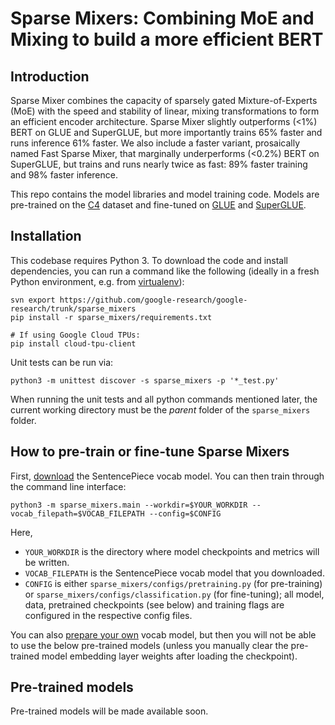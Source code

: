 # Sparse Mixers: Combining MoE and Mixing to build a more efficient BERT


## Introduction

Sparse Mixer combines the capacity of
sparsely gated Mixture-of-Experts (MoE) with the speed and stability of linear,
mixing transformations to form an efficient encoder architecture. Sparse Mixer
slightly outperforms (<1%) BERT on GLUE and SuperGLUE, but more importantly
trains 65% faster and runs inference 61% faster. We also include a faster
variant, prosaically named Fast Sparse Mixer, that marginally underperforms
(<0.2%) BERT on SuperGLUE, but trains and runs nearly twice as fast: 89% faster
training and 98% faster inference.

This repo contains the model libraries and model training code. Models are
pre-trained on the [C4](https://www.tensorflow.org/datasets/catalog/c4) dataset
and fine-tuned on [GLUE](https://gluebenchmark.com/) and
[SuperGLUE](https://super.gluebenchmark.com/).

## Installation

This codebase requires Python 3. To download the code and install dependencies,
you can run a command like the following (ideally in a fresh Python environment,
e.g. from [virtualenv](https://pypi.org/project/virtualenv/)):

```
svn export https://github.com/google-research/google-research/trunk/sparse_mixers
pip install -r sparse_mixers/requirements.txt

# If using Google Cloud TPUs:
pip install cloud-tpu-client
```

Unit tests can be run via:

```
python3 -m unittest discover -s sparse_mixers -p '*_test.py'
```

When running the unit tests and all python commands mentioned later, the current
working directory must be the *parent* folder of the `sparse_mixers` folder.

## How to pre-train or fine-tune Sparse Mixers

First,
[download](https://storage.googleapis.com/gresearch/sparse_mixers/vocab/c4_bpe_sentencepiece.model)
the SentencePiece vocab model. You can then train through the command line
interface:

```
python3 -m sparse_mixers.main --workdir=$YOUR_WORKDIR --vocab_filepath=$VOCAB_FILEPATH --config=$CONFIG
```

Here,

*   `YOUR_WORKDIR` is the directory where model checkpoints and metrics will be
    written.
*   `VOCAB_FILEPATH` is the SentencePiece vocab model that you downloaded.
*   `CONFIG` is either `sparse_mixers/configs/pretraining.py` (for pre-training)
    or `sparse_mixers/configs/classification.py` (for fine-tuning); all model,
    data, pretrained checkpoints (see below) and training flags are configured
    in the respective config files.

You can also [prepare your own](https://github.com/google/sentencepiece) vocab
model, but then you will not be able to use the below pre-trained models (unless
you manually clear the pre-trained model embedding layer weights after loading
the checkpoint).

## Pre-trained models

Pre-trained models will be made available soon.


